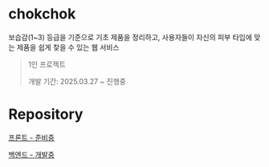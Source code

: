 # chokchok
 보습감(1~3) 등급을 기준으로 기초 제품을 정리하고, 사용자들이 자신의 피부 타입에 맞는 제품을 쉽게 찾을 수 있는 웹 서비스
> 1인 프로젝트
> 
> 개발 기간: 2025.03.27 ~ 진행중

# Repository
[프론트 - 준비중]()

[백엔드 - 개발중](https://github.com/Joo-v7/chokchok-backend)
